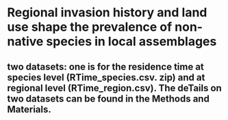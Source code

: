 # Regional invasion history and land use shape the prevalence of non-native species in local assemblages

## two datasets: one is for the residence time at species level (RTime_species.csv. zip) and at regional level (RTime_region.csv). The deTails on two datasets can be found in the Methods and Materials.





